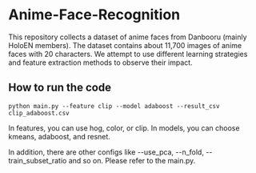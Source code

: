# Anime-Face-Recognition
This repository collects a dataset of anime faces from Danbooru (mainly HoloEN members). The dataset contains about 11,700 images of anime faces with 20 characters. We attempt to use different learning strategies and feature extraction methods to observe their impact.

## How to run the code
```
python main.py --feature clip --model adaboost --result_csv clip_adaboost.csv
```
In features, you can use hog, color, or clip. In models, you can choose kmeans, adaboost, and resnet.

In addition, there are other configs like --use_pca, --n_fold, --train_subset_ratio and so on. Please refer to the main.py.